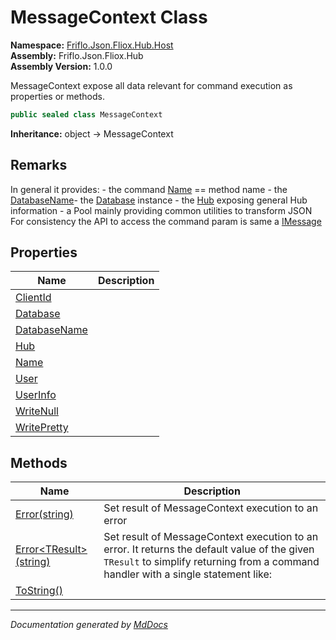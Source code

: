 ﻿<!--  
  <auto-generated>   
    The contents of this file were generated by a tool.  
    Changes to this file may be list if the file is regenerated  
  </auto-generated>   
-->

# MessageContext Class

**Namespace:** [Friflo.Json.Fliox.Hub.Host](../index.md)  
**Assembly:** Friflo.Json.Fliox.Hub  
**Assembly Version:** 1.0.0

MessageContext expose all data relevant for command execution as properties or methods.

```csharp
public sealed class MessageContext
```

**Inheritance:** object → MessageContext

## Remarks

In general it provides: \- the command [Name](properties/Name.md) \=\= method name \- the [DatabaseName](properties/DatabaseName.md)\- the [Database](properties/Database.md) instance \- the [Hub](properties/Hub.md) exposing general Hub information \- a Pool mainly providing common utilities to transform JSON For consistency the API to access the command param is same a [IMessage](../../Client/IMessage/index.md)

## Properties

| Name                                       | Description |
| ------------------------------------------ | ----------- |
| [ClientId](properties/ClientId.md)         |             |
| [Database](properties/Database.md)         |             |
| [DatabaseName](properties/DatabaseName.md) |             |
| [Hub](properties/Hub.md)                   |             |
| [Name](properties/Name.md)                 |             |
| [User](properties/User.md)                 |             |
| [UserInfo](properties/UserInfo.md)         |             |
| [WriteNull](properties/WriteNull.md)       |             |
| [WritePretty](properties/WritePretty.md)   |             |

## Methods

| Name                                                            | Description                                                                                                                                                                                                |
| --------------------------------------------------------------- | ---------------------------------------------------------------------------------------------------------------------------------------------------------------------------------------------------------- |
| [Error(string)](methods/Error.md#errorstring)                   | Set result of MessageContext execution to an error                                                                                                                                                         |
| [Error\<TResult\>(string)](methods/Error.md#errortresultstring) | Set result of MessageContext execution to an error.             It returns the default value of the given `TResult` to simplify             returning from a command handler with a single statement like: |
| [ToString()](methods/ToString.md)                               |                                                                                                                                                                                                            |

___

*Documentation generated by [MdDocs](https://github.com/ap0llo/mddocs)*
